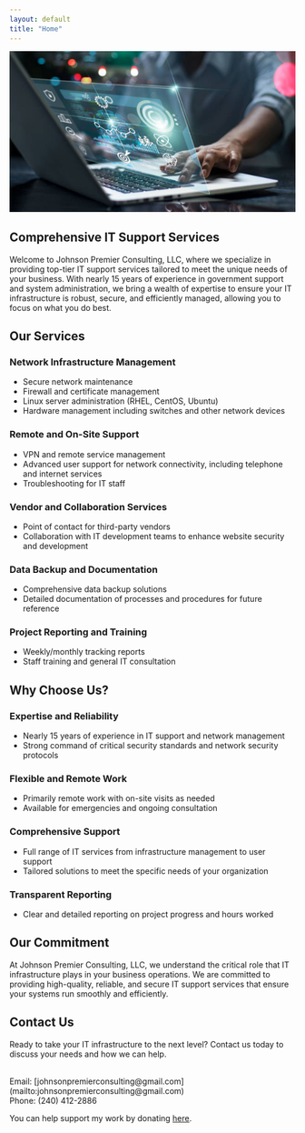 ```yaml
---
layout: default
title: "Home"
---
```



<img src="assets/img/homepage/stock2.jpg" alt="Profile Picture" width="800px" />


## Comprehensive IT Support Services


Welcome to Johnson Premier Consulting, LLC, where we specialize in providing top-tier IT support services tailored to meet the unique needs of your business. With nearly 15 years of experience in government support and system administration, we bring a wealth of expertise to ensure your IT infrastructure is robust, secure, and efficiently managed, allowing you to focus on what you do best.


## Our Services

### Network Infrastructure Management

- Secure network maintenance
- Firewall and certificate management
- Linux server administration (RHEL, CentOS, Ubuntu)
- Hardware management including switches and other network devices

### Remote and On-Site Support

- VPN and remote service management
- Advanced user support for network connectivity, including telephone and internet services
- Troubleshooting for IT staff

### Vendor and Collaboration Services

- Point of contact for third-party vendors
- Collaboration with IT development teams to enhance website security and development

### Data Backup and Documentation

- Comprehensive data backup solutions
- Detailed documentation of processes and procedures for future reference

### Project Reporting and Training
- Weekly/monthly tracking reports
- Staff training and general IT consultation


## Why Choose Us?


### Expertise and Reliability

- Nearly 15 years of experience in IT support and network management
- Strong command of critical security standards and network security protocols

### Flexible and Remote Work

- Primarily remote work with on-site visits as needed
- Available for emergencies and ongoing consultation

### Comprehensive Support

- Full range of IT services from infrastructure management to user support
- Tailored solutions to meet the specific needs of your organization

### Transparent Reporting

- Clear and detailed reporting on project progress and hours worked

## Our Commitment

At Johnson Premier Consulting, LLC, we understand the critical role that IT infrastructure plays in your business operations. We are committed to providing high-quality, reliable, and secure IT support services that ensure your systems run smoothly and efficiently.

## Contact Us

Ready to take your IT infrastructure to the next level? Contact us today to discuss your needs and how we can help.

<br>
Email: [johnsonpremierconsulting@gmail.com](mailto:johnsonpremierconsulting@gmail.com)
<br>
Phone: (240) 412-2886

You can help support my work by donating [here](https://www.paypal.com/paypalme/JamisonJohnson/).
